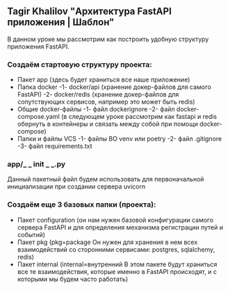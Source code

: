 ## Tagir Khalilov "Архитектура FastAPI приложения | Шаблон"

В данном уроке мы рассмотрим как построить удобную структуру приложения FastAPI.

### Создаём стартовую структуру проекта:

* Пакет app (здесь будет храниться все наше приложение)
* Папка docker
-1- docker/api (хранение докер-файлов для самого FastAPI)
-2- docker/redis (хранение докер-файлов для сопутствующих сервисов, например это может быть redis)
* Общие docker-файлы
-1- файл dockerignore
-2- файл docker-compose.yaml (в следующем уроке рассмотрим как fastapi и redis обернуть в контейнеры и связать между собой при помощи docker-compose)
* Папки и файлы VCS
-1- файлы ВО venv или poetry
-2- файл .gitignore
-3- файл requirements.txt

### app/_ _ init _ _.py
Данный пакетный файл будем использовать для первоначальной инициализации при создании сервера uvicorn

### Создаём еще 3 базовых папки (проекта):
* Пакет configuration (он нам нужен базовой конфигурации самого сервера FastAPI и для определения механизма регистрации путей и событий)
* Пакет pkg (pkg=package Он нужен для хранения в нем всех взаимодействий со сторонними сервисами: postgres, sqlalchemy, redis)
* Пакет internal (internal=внутренний В этом пакете будут храниться все те взаимодействия, которые именно в FastAPI происходят, и с которыми мы будем часто работать)

